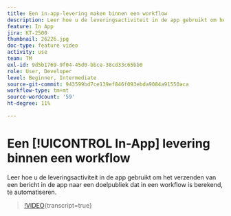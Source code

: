```yaml
---
title: Een in-app-levering maken binnen een workflow
description: Leer hoe u de leveringsactiviteit in de app gebruikt om het verzenden van een bericht in de app naar een doelpubliek dat in een workflow is berekend, te automatiseren.
feature: In App
jira: KT-2500
thumbnail: 26226.jpg
doc-type: feature video
activity: use
team: TM
exl-id: 9d5b1769-9f04-45d0-bbce-38cd33c65bb0
role: User, Developer
level: Beginner, Intermediate
source-git-commit: 943599bd7ce139ef846f093ebda9084a91550aca
workflow-type: tm+mt
source-wordcount: '59'
ht-degree: 11%

---
```


# Een [!UICONTROL In-App] levering binnen een workflow

Leer hoe u de leveringsactiviteit in de app gebruikt om het verzenden van een bericht in de app naar een doelpubliek dat in een workflow is berekend, te automatiseren.

>[!VIDEO](https://video.tv.adobe.com/v/26226?learn=on){transcript=true}
